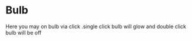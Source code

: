 # Bulb
Here you may on bulb via click .single click bulb will glow and double click bulb will be off
